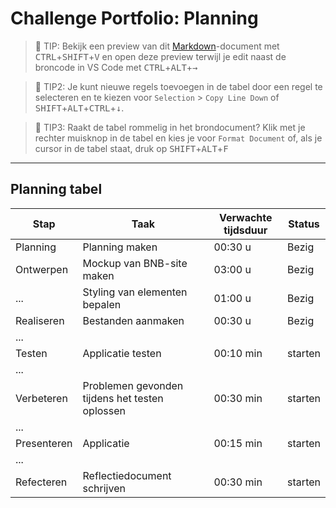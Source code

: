 # Challenge Portfolio: Planning

> :rocket: TIP: Bekijk een preview van dit [Markdown](https://guides.github.com/features/mastering-markdown/)-document met <kbd>CTRL</kbd>+<kbd>SHIFT</kbd>+<kbd>V</kbd> en open deze preview terwijl je edit naast de broncode in VS Code met <kbd>CTRL</kbd>+<kbd>ALT</kbd>+<kbd>→</kbd>

> :rocket: TIP2: Je kunt nieuwe regels toevoegen in de tabel door een regel te selecteren en te kiezen voor `Selection` > `Copy Line Down` of <kbd>SHIFT</kbd>+<kbd>ALT</kbd>+<kbd>CTRL</kbd>+<kbd>↓</kbd>. 

> :rocket: TIP3: Raakt de tabel rommelig in het brondocument? Klik met je rechter muisknop in de tabel en kies je voor `Format Document` of, als je cursor in de tabel staat, druk op <kbd>SHIFT</kbd>+<kbd>ALT</kbd>+<kbd>F</kbd>

----

## Planning tabel

| Stap        | Taak                                           | Verwachte tijdsduur | Status |
| ----------- | ---------------------------------------------- | ------------------- | ------ |
| Planning    | Planning maken                                 | 00:30 u             | Bezig  |
| Ontwerpen   | Mockup van BNB-site maken                      | 03:00 u             | Bezig  |
| ...         | Styling van elementen bepalen                  | 01:00 u             | Bezig  |
| Realiseren  | Bestanden aanmaken                             | 00:30 u             | Bezig  |
| ...         |                                                |                     |        |
| Testen      | Applicatie testen                              | 00:10 min           | starten|
| ...         |                                                |                     |        |
| Verbeteren  | Problemen gevonden tijdens het testen oplossen | 00:30 min           | starten|
| ...         |                                                |                     |        |
| Presenteren | Applicatie                                     | 00:15 min           | starten|
| ...         |                                                |                     |        |
| Refecteren  | Reflectiedocument schrijven                    | 00:30 min           | starten|
